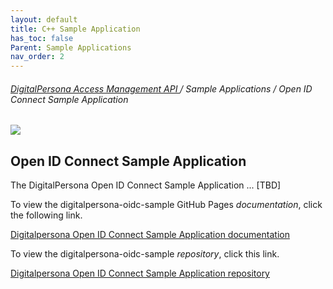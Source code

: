 ```yaml
---
layout: default
title: C++ Sample Application
has_toc: false
Parent: Sample Applications
nav_order: 2  
---
```


###### [DigitalPersona Access Management API ](https://lenhodgeman.github.io/digitalpersona-access-management-api/)/ Sample Applications / Open ID Connect Sample Application  

![](assets/HID-logo.png)  

## Open ID Connect Sample Application

The DigitalPersona Open ID Connect Sample Application ... [TBD]

To view the digitalpersona-oidc-sample GitHub Pages *documentation*,  click the following link.

[Digitalpersona Open ID Connect Sample Application  documentation](https://lenhodgeman.github.io/digitalpersona-oidc-sample/)

To view the digitalpersona-oidc-sample *repository*,  click this link.

[Digitalpersona Open ID Connect Sample Application repository](https://github.com/LenHodgeman/digitalpersona-oidc-sample/)
